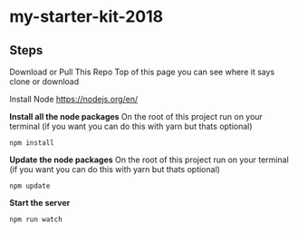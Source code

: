 # my-starter-kit-2018

## Steps
Download or Pull This Repo Top of this page you can see where it says clone or download

Install Node https://nodejs.org/en/


**Install all the node packages** On the root of this project run on your terminal (if you want you can do this with yarn but thats optional)

```npm install```

**Update the node packages** On the root of this project run on your terminal (if you want you can do this with yarn but thats optional)

```npm update```

**Start the server**

```npm run watch```
